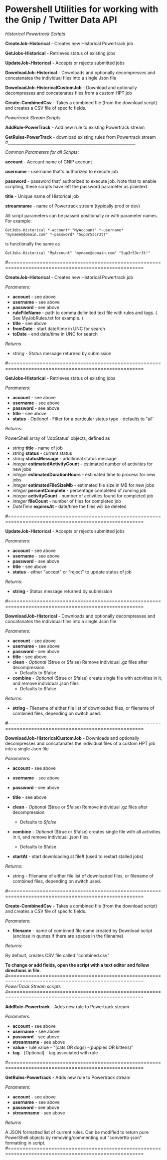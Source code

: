 # Powershell Utilities for working with the Gnip / Twitter Data API

_Historical Powertrack Scripts_

**CreateJob-Historical** - Creates new Historical Powertrack job

**GetJobs-Historical** - Retrieves status of existing jobs

**UpdateJob-Historical** - Accepts or rejects submitted jobs

**DownloadJob-Historical** - Downloads and optionally decompresses and concatanates the individual files into a single Json file

**DownloadJob-HistoricalCustomJob**  - Download and optionally decompresses and concatenates files from a custom HPT job

**Create-CombinedCsv** - Takes a combined file (from the download script) and creates a CSV file of specifc fields.

*Powertrack Stream Scripts*

**AddRule-PowerTrack** - Add new rule to existing Powertrack stream

**GetRules-PowerTrack** - download existing rules from Powertrack stream
#________________________________________________________________

*Common Parameters for all Scripts:*

**account** - Account name of GNIP account

**username** - username that's authorized to execute job

**password** - password that' authorized to execute job.  Note that to enable scripting, these scripts have left the password parameter as plaintext.

**title** - Unique name of Historical job

**streamname** - name of Powertrack stream (typically prod or dev)

All script parameters can be passed positionally or with parameter names.  For example:

`GetJobs-Historical *-account* "MyAccount" *-username* "myname@domain.com" *-password* "5up3r53cr3t!"`

is functionally the same as 

`GetJobs-Historical "MyAccount" "myname@domain.com" "5up3r53cr3t!"`

#=====================================================================================================

**CreateJob-Historical** - Creates new Historical Powertrack job

*Parameters:*

* **account** - see above
* **username** - see above
* **password** - see above
* **ruleFileName** - path to comma delimited text file with rules and tags.  ( See MyJobRules.txt for example. )
* **title** - see above
* **fromDate** - start date/time in UNC for search
* **toDate** - end date/time in UNC for search

*Returns*

* *string* - Status message returned by submission

#=====================================================================================================

**GetJobs-Historical** - Retrieves status of existing jobs

*Parameters:*

* **account** - see above
* **username** - see above
* **password** - see above
* **title** - see above
* **status** - *Optional* - Filter for a particular status type - defaults to "all'

*Returns:*

PowerShell array of 'JobStatus' objects, defined as

* *string*  **title** - name of job
* *string*   **status** - current status
* *string*   **statusMessage** - additional status message
* *integer*  **estimatedActivityCount** - estimated number of activities for new jobs 
* *integer*  **estimatedDurationHours** - estimated time to process for new jobs
* *integer*  **estimatedFileSizeMb** - estimated file size in MB for new jobs
* *integer*  **percentComplete** - percentage completed of running job
* *integer*  **activityCount** - number of activities found for completed job
* *integer*  **fileCount** - number of files for completed job
* *DateTime* **expiresAt** - date/time the files will be deleted

#=====================================================================================================

**UpdateJob-Historical** - Accepts or rejects submitted jobs

*Parameters:*

* **account** - see above
* **username** - see above
* **password** - see above
* **title** - see above
* **status** - either "accept" or "reject" to update status of job

*Returns:*

* **string** - Status message returned by submission

#=====================================================================================================

**DownloadJob-Historical** - Downloads and optionally decompresses and concatanates the individual files into a single Json file

*Parameters:*

* **account**  - see above
* **username** - see above
* **password** - see above
* **title**    - see above
* **clean**    - *Optional* ($true or $false) Remove individual .gz files after decompression
	* Defaults to $false
* **combine**  - *Optional* ($true or $false) create single file with activities in it, and remove individual .json files 
	* Defaults to $false

*Returns:*

* **string**   - Filename of either file list of downloaded files, or filename of combined files, depending on switch used.

#=====================================================================================================

**DownloadJob-HistoricalCustomJob** - Downloads and optionally decompresses and concatanates the individual files of a custom HPT job into a single Json file

*Parameters:*

* **account**  - see above
* **username** - see above
* **password** - see above
* **title**    - see above
* **clean**    - *Optional* ($true or $false) Remove individual .gz files after decompression
	- Defaults to *$false*
* **combine**  - *Optional* ($true or $false) creates single file with all activities in it, and remove individual .json files
	* Defaults to $false
* **startAt**  - start downloading at file#  (used to restart stalled jobs)

*Returns:*

* string   - Filename of either file list of downloaded files, or filename of combined files, depending on switch used.

#=====================================================================================================

**Create-CombinedCsv** - Takes a combined file (from the download script) and creates a CSV file of specifc fields.

*Parameters:*
		
* **filename** - name of combined file name created by Download script 
			   (enclose in quotes if there are spaces in the filename)

*Returns:*

By default, creates CSV file called "combined.csv"

**To change or add fields, open the script with a text editor and follow directions in file.**	
#=====================================================================================================
*PowerTrack Stream scripts*
#=====================================================================================================

**AddRule-Powertrack** - Adds new rule to Powertrack stream

*Parameters:*

* **account**  	- see above
* **username** 	- see above
* **password**  	- see above
* **streamname**  - see above
* **value**	    - rule value - "(cats OR dogs) -(puppies OR kittens)"
* **tag**  		- [Optional] - tag associated with rule

#=====================================================================================================

**GetRules-Powertrack** - Adds new rule to Powertrack stream

*Parameters:*

* **account**  	- see above
* **username** 	- see above
* **password**  	- see above
* **streamname**  - see above
		
*Returns*

A JSON formatted list of current rules.  Can be modified to return pure PowerShell
	objects by removing/commenting out "convertto-json" formatting in script.
#=====================================================================================================
